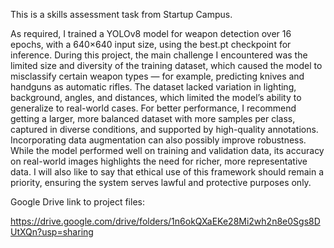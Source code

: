 This is a skills assessment task from Startup Campus.

As required, I trained a YOLOv8 model for weapon detection over 16 epochs, with a 640×640 input size, using the best.pt checkpoint for inference. During this project, the main challenge I encountered  was the limited size and diversity of the training dataset, which caused the model to misclassify certain weapon types — for example, predicting knives and handguns as automatic rifles. The dataset lacked variation in lighting, background, angles, and distances, which limited the model’s ability to generalize to real-world cases. For better performance, I recommend getting a larger, more balanced dataset with more samples per class, captured in diverse conditions, and supported by high-quality annotations. Incorporating data augmentation can also possibly improve robustness. While the model performed well on training and validation data, its accuracy on real-world images highlights the need for richer, more representative data. I will also like to say that ethical use of this framework should remain a priority, ensuring the system serves lawful and protective purposes only.

Google Drive link to project files:

https://drive.google.com/drive/folders/1n6okQXaEKe28Mi2wh2n8e0Sgs8DUtXQn?usp=sharing

